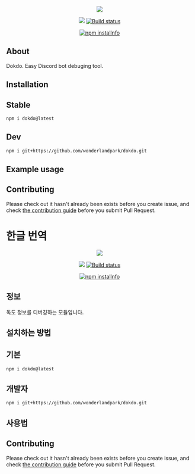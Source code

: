 <div align="center">
<img src="dokdo.png">
<br/>
<p>
    <a href="https://npmjs.com/package/dokdo"><img src="https://img.shields.io/npm/v/dokdo"></a>
    <a href="https://github.com/wonderlandpark/dokdo/actions"><img src="https://github.com/wonderlandpark/dokdo/workflows/Testing/badge.svg" alt="Build status" /></a>
</p>
<p>
    <a href="https://nodei.co/npm/dokdo/"><img src="https://nodei.co/npm/dokdo.png?downloads=true&stars=true" alt="npm installnfo" /></a>
</p>
</div>

## About

Dokdo. Easy Discord bot debuging tool.

## Installation

## Stable

```sh
npm i dokdo@latest
```

## Dev

```sh
npm i git+https://github.com/wonderlandpark/dokdo.git
```

## Example usage

## Contributing

Please check out it hasn't already been exists before you create issue, and check [the contribution guide](./.github/CONTRIBUTING.md) before you submit Pull Request.

# 한글 번역

<div align="center">
<img src="dokdo.png">
<br/>
<p>
    <a href="https://npmjs.com/package/dokdo"><img src="https://img.shields.io/npm/v/dokdo"></a>
    <a href="https://github.com/wonderlandpark/dokdo/actions"><img src="https://github.com/wonderlandpark/dokdo/workflows/Testing/badge.svg" alt="Build status" /></a>
</p>
<p>
    <a href="https://nodei.co/npm/dokdo/"><img src="https://nodei.co/npm/dokdo.png?downloads=true&stars=true" alt="npm installnfo" /></a>
</p>
</div>

## 정보

독도 정보를 디버깅하는 모듈입니다.

## 설치하는 방법

## 기본

```sh
npm i dokdo@latest
```

## 개발자

```sh
npm i git+https://github.com/wonderlandpark/dokdo.git
```

## 사용법

## Contributing

Please check out it hasn't already been exists before you create issue, and check [the contribution guide](./.github/CONTRIBUTING.md) before you submit Pull Request.
